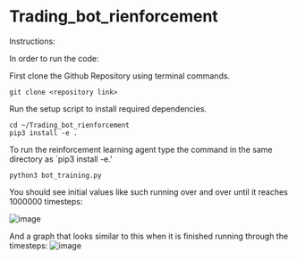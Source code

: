 # Trading_bot_rienforcement


Instructions:

In order to run the code:

First clone the Github Repository using terminal commands.

```
git clone <repository link>
```

Run the setup script to install required dependencies.
```
cd ~/Trading_bot_rienforcement
pip3 install -e .
```


To run the reinforcement learning agent type the command in the same directory as `pip3 install -e.'
```
python3 bot_training.py
```

You should see initial values like such running over and over until it reaches 1000000 timesteps:

![image](https://user-images.githubusercontent.com/78880630/138394972-58f1b4cb-6bef-4cd1-8584-4de2dcea3dbc.png)

And a graph that looks similar to this when it is finished running through the timesteps:
![image](https://user-images.githubusercontent.com/78880630/138395802-e65ecd75-fb67-4f90-9a0f-be69f14d9ea1.png)


